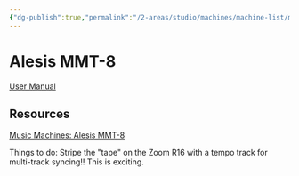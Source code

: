 ```yaml
---
{"dg-publish":true,"permalink":"/2-areas/studio/machines/machine-list/mmt-8/","dgHomeLink":true,"dgPassFrontmatter":false}
---
```



# Alesis MMT-8
[User Manual](http://u.pc.cd/aa5otalK)

## Resources
[Music Machines: Alesis MMT-8](http://machines.hyperreal.org/manufacturers/Alesis/MMT-8/)

Things to do: Stripe the "tape" on the Zoom R16 with a tempo track for multi-track syncing!! This is exciting.